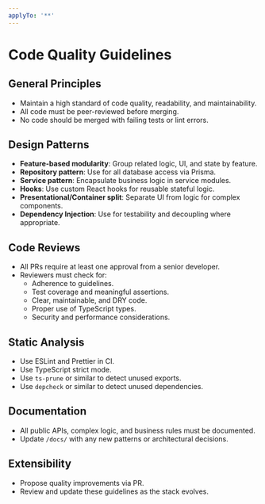 ```yaml
---
applyTo: '**'
---
```

# Code Quality Guidelines

## General Principles

- Maintain a high standard of code quality, readability, and maintainability.
- All code must be peer-reviewed before merging.
- No code should be merged with failing tests or lint errors.

## Design Patterns

- **Feature-based modularity**: Group related logic, UI, and state by feature.
- **Repository pattern**: Use for all database access via Prisma.
- **Service pattern**: Encapsulate business logic in service modules.
- **Hooks**: Use custom React hooks for reusable stateful logic.
- **Presentational/Container split**: Separate UI from logic for complex components.
- **Dependency Injection**: Use for testability and decoupling where appropriate.

## Code Reviews

- All PRs require at least one approval from a senior developer.
- Reviewers must check for:
  - Adherence to guidelines.
  - Test coverage and meaningful assertions.
  - Clear, maintainable, and DRY code.
  - Proper use of TypeScript types.
  - Security and performance considerations.

## Static Analysis

- Use ESLint and Prettier in CI.
- Use TypeScript strict mode.
- Use `ts-prune` or similar to detect unused exports.
- Use `depcheck` or similar to detect unused dependencies.

## Documentation

- All public APIs, complex logic, and business rules must be documented.
- Update `/docs/` with any new patterns or architectural decisions.

## Extensibility

- Propose quality improvements via PR.
- Review and update these guidelines as the stack evolves.

